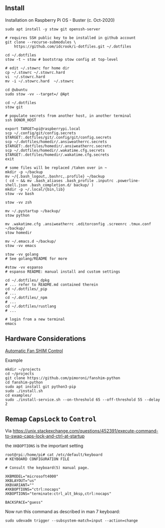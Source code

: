 Install
-------

Installation on Raspberry Pi OS - Buster (c. Oct-2020)

```shell
sudo apt install -y stow git openssh-server

# requires SSH public key to be installed in github account
git clone --recurse-submodules \
    https://github.com/idcrook/i-dotfiles.git ~/.dotfiles

cd ~/.dotfiles
stow -t ~ stow # bootstrap stow config at top-level

# edit ~/.stowrc for home dir
cp ~/.stowrc ~/.stowrc.hard
vi  ~/.stowrc.hard
mv -i ~/.stowrc.hard  ~/.stowrc

cd @ubuntu
sudo stow -vv --target=/ @Apt

cd ~/.dotfiles
stow git

# populate secrets from another host, in another terminal
ssh DONOR_HOST

export TARGET=pi@raspberrypi.local
scp ~/.config/git/config.secrets  $TARGET:.dotfiles/git/.config/git/config.secrets
scp ~/.dotfiles/homedir/.ansiweatherrc.secrets  $TARGET:.dotfiles/homedir/.ansiweatherrc.secrets
scp ~/.dotfiles/homedir/.wakatime.cfg.secrets $TARGET:.dotfiles/homedir/.wakatime.cfg.secrets
exit

# some files will be replaced /taken over in ~
mkdir -p ~/backup
mv ~/{.bash_logout,.bashrc,.profile} ~/backup
( cd ~ && mv .bash_aliases .bash_profile .inputrc .powerline-shell.json .bash_completion.d/ backup/ )
mkdir -p ~/.local/{bin,lib}
stow -vv bash

stow -vv zsh

mv ~/.pystartup ~/backup/
stow python

mv .wakatime.cfg .ansiweatherrc .editorconfig .screenrc .tmux.conf ~/backup/
stow homedir

mv ~/.emacs.d ~/backup/
stow -vv emacs

stow -vv golang
# See golang/README for more

#stow -vv espanso
# espanso README: manual install and custom settings

cd ~/.dotfiles/_dpkg
# ... refer to README.md contained therein
cd ~/.dotfiles/_pip
# ...
cd ~/.dotfiles/_npm
# ...
cd ~/.dotfiles/rustlang
# ...

# login from a new terminal
emacs
```

## Hardware Considerations

[Automatic Fan SHIM Control](https://github.com/pimoroni/fanshim-python/blob/master/examples/README.md)

Example
```console
mkdir ~/projects
cd ~/projects
git clone https://github.com/pimoroni/fanshim-python
cd fanshim-python
sudo apt install git python3-pip
sudo ./install.sh
cd examples/
sudo ./install-service.sh --on-threshold 65 --off-threshold 55 --delay 2

```


Remap <kbd>CapsLock</kbd> to <kbd>Control</kbd>
-----------------------------------------------

Via https://unix.stackexchange.com/questions/452391/execute-command-to-swap-caps-lock-and-ctrl-at-startup

the `XKBOPTIONS` is the important setting

```console
root@rpi:/home/pi# cat /etc/default/keyboard
# KEYBOARD CONFIGURATION FILE

# Consult the keyboard(5) manual page.

XKBMODEL="microsoft4000"
XKBLAYOUT="us"
XKBVARIANT=""
#XKBOPTIONS="ctrl:nocaps"
XKBOPTIONS="terminate:ctrl_alt_bksp,ctrl:nocaps"

BACKSPACE="guess"
```

Now run this command as described in man 7 keyboard:

```
sudo udevadm trigger --subsystem-match=input --action=change
```
